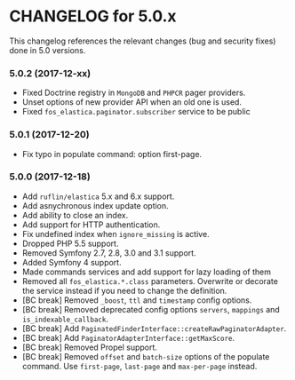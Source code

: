 CHANGELOG for 5.0.x
===================

This changelog references the relevant changes (bug and security fixes) done
in 5.0 versions.

### 5.0.2 (2017-12-xx)

* Fixed Doctrine registry in `MongoDB` and `PHPCR` pager providers.
* Unset options of new provider API when an old one is used.
* Fixed `fos_elastica.paginator.subscriber` service to be public

### 5.0.1 (2017-12-20)

* Fix typo in populate command: option first-page.

### 5.0.0 (2017-12-18)

* Add `ruflin/elastica` 5.x and 6.x support.
* Add asnychronous index update option.
* Add ability to close an index.
* Add support for HTTP authentication.
* Fix undefined index when `ignore_missing` is active.
* Dropped PHP 5.5 support.
* Removed Symfony 2.7, 2.8, 3.0 and 3.1 support.
* Added Symfony 4 support.
* Made commands services and add support for lazy loading of them
* Removed all `fos_elastica.*.class` parameters. Overwrite or decorate the service instead if you
   need to change the definition.
* [BC break] Removed `_boost`, `ttl` and `timestamp` config options.
* [BC break] Removed deprecated config options `servers`, `mappings` and `is_indexable_callback`.
* [BC break] Add `PaginatedFinderInterface::createRawPaginatorAdapter`.
* [BC break] Add `PaginatorAdapterInterface::getMaxScore`.
* [BC break] Removed Propel support.
* [BC break] Removed `offset` and `batch-size` options of the populate command.
    Use `first-page`, `last-page` and `max-per-page` instead.
